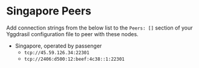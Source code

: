 # Singapore Peers

Add connection strings from the below list to the `Peers: []` section of your
Yggdrasil configuration file to peer with these nodes.

* Singapore, operated by passenger
  * `tcp://45.59.126.34:22301`
  * `tcp://2406:d500:12:beef:4c38::1:22301`
